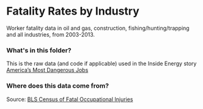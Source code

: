 # Fatality Rates by Industry

Worker fatality data in oil and gas, construction, fishing/hunting/trapping and all industries, from 2003-2013.

### What's in this folder?

This is the raw data (and code if applicable) used in the Inside Energy story [America’s Most Dangerous Jobs](http://insideenergy.org/2014/09/15/deadliest-catch/)

### Where does this data come from?

Source: [BLS Census of Fatal Occupational Injuries](http://www.bls.gov/iif/oshcfoi1.htm)